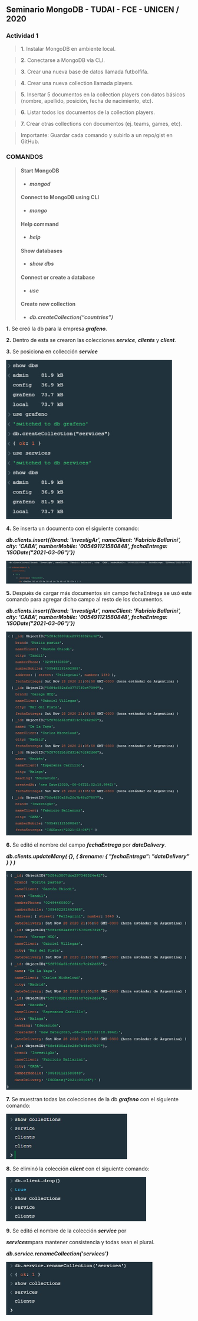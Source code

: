 ## Seminario MongoDB - TUDAI - FCE - UNICEN / 2020

### Actividad 1
> **1.** Instalar MongoDB en ambiente local.

> **2.** Conectarse a MongoDB vía CLI.

> **3.** Crear una nueva base de datos llamada futbolfifa.

> **4.** Crear una nueva collection llamada players.

> **5.** Insertar 5 documentos en la collection players con datos básicos (nombre, apellido, posición, fecha de nacimiento, etc).

> **6.** Listar todos los documentos de la collection players.

> **7.** Crear otras collections con documentos (ej. teams, games, etc).

> Importante: Guardar cada comando y subirlo a un repo/gist en GitHub.

### COMANDOS

> #### Start MongoDB 
> - ***mongod***
>
> #### Connect to MongoDB using CLI 
> - ***mongo***
>
> #### Help command 
> - ***help***
>
> #### Show databases 
> - ***show dbs***
>
> #### Connect or create a database 
> - ***use <dbname>***
>
> #### Create new collection 
> - ***db.createCollection(“countries”)***


**1.**  Se creó la db para la empresa ***grafeno***.

**2.**  Dentro de esta se crearon las colecciones ***service***, ***clients*** y ***client***.

**3.**  Se posiciona en collección ***service***

 ![MondoDBCompass, Using console](images/created_switched.jpg)

**4.**  Se inserta un documento con el siguiente comando: 

***db.clients.insert({brand: 'InvestigAr', nameClient: 'Fabricio Ballarini', city: 'CABA', numberMobile: '005491121580848', fechaEntrega: 'ISODate("2021-03-06")'})***

 ![MondoDBCompass, Using console](images/result-insert-date.jpg)

**5.**  Después de cargar más documentos sin campo fechaEntrega se usó este comando para agregar dicho campo al resto de los documentos.  

 ***db.clients.insert({brand: 'InvestigAr', nameClient: 'Fabricio Ballarini', city: 'CABA', numberMobile: '005491121580848', fechaEntrega: 'ISODate("2021-03-06")'})***

![MondoDBCompass, Using console](images/dbFind.jpg)

**6.**  Se editó el nombre del campo ***fechaEntrega*** por ***dateDelivery***.

***db.clients.updateMany( {}, { $rename: { "fechaEntrega": "dateDelivery" } } )***

 ![MondoDBCompass, Using console](images/setDate.jpg)

**7.**  Se muestran todas las colecciones de la db ***grafeno*** con el siguiente comando:

 ![MondoDBCompass, Using console](images/showCollection.jpg)

 **8.**  Se eliminó la colección ***client*** con el siguiente comando:

 ![MondoDBCompass, Using console](images/dropCollection.jpg)

**9.**  Se editó el nombre de la colección ***service*** por 

***services***mpara mantener consistencia y todas sean el plural.

***db.service.renameCollection('services')***

 ![MondoDBCompass, Using console](images/setNameCollection.jpg)




